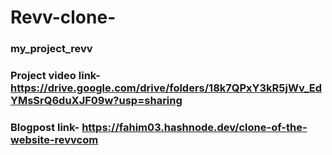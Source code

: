 # Revv-clone-
### my_project_revv
### Project video link- https://drive.google.com/drive/folders/18k7QPxY3kR5jWv_EdYMsSrQ6duXJF09w?usp=sharing 
### Blogpost link- https://fahim03.hashnode.dev/clone-of-the-website-revvcom
